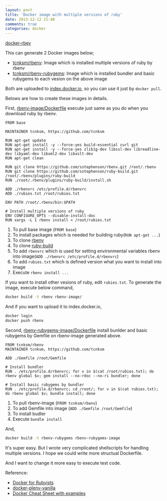 ```yaml
---
layout: post
title: 'Docker image with multiple versions of ruby'
date: 2013-12-12 21:40
comments: true
categories: docker
---
```


[docker-rbev](https://github.com/tcnksm/docker-rbenv)

This can generate 2 Docker images below;

- [tcnksm/rbenv](https://index.docker.io/u/tcnksm/rbenv/): Image which is installed multiple versions of ruby by rbenv
- [tcnksm/rbenv-rubygems](https://index.docker.io/u/tcnksm/rbenv-rubygems/): Image which is installed bundler and basic rubygems to each vesion on the above image

Both are uploaded to [index.docker.io](https://index.docker.io/), so you can use it just by `docker pull`. 

Belows are how to create these images in details.

First, [rbenv-image/Dockerfile](https://github.com/tcnksm/docker-rbenv/blob/master/rbenv-image/Dockerfile) execute just same as you do when you download ruby by rbenv. 

```
FROM base

MAINTAINER tcnksm, https://github.com/tcnksm

RUN apt-get update
RUN apt-get install -y --force-yes build-essential curl git
RUN apt-get install -y --force-yes zlib1g-dev libssl-dev libreadline-dev libyaml-dev libxml2-dev libxslt-dev
RUN apt-get clean

RUN git clone https://github.com/sstephenson/rbenv.git /root/.rbenv
RUN git clone https://github.com/sstephenson/ruby-build.git /root/.rbenv/plugins/ruby-build
RUN ./root/.rbenv/plugins/ruby-build/install.sh

ADD ./rbenvrc /etc/profile.d/rbenvrc
ADD ./rubies.txt /root/rubies.txt

ENV PATH /root/.rbenv/bin:$PATH

# Install multiple versions of ruby
ENV CONFIGURE_OPTS --disable-install-doc
RUN xargs -L 1 rbenv install < /root/rubies.txt

```



1. To pull base image (`FROM base`)
1. To install packages which is needed for building ruby(`RUN apt-get ...`)
1. To clone [rbenv](https://github.com/tcnksm/docker-rbenv/tree/master)
1. To clone [ruby-build](https://github.com/sstephenson/ruby-build)
1. To add `rbenvrc` which is used for setting environmental variables rbenv into image(`ADD ./rbenvrc /etc/profile.d/rbenvrc`)
1. To add `rubies.txt` which is defined version what you want to install into image
1. Execute `rbenv install ...`

If you want to install other vesions of ruby, edit `rubies.txt`. To generate the image, execute below command, 

``` bash
docker build -t rbenv rbenv-image/
```

And if you want to upload it to index.docker.io, 

``` bash
docker login
docker push rbenv
```

Second, [rbenv-rubygems-image/Dockerfile](https://github.com/tcnksm/docker-rbenv/blob/master/rbenv-rubygems-image/Dockerfile) install bunlder and basic rubygems by Gemfile on rbenv-image generated above.


```
FROM tcnksm/rbenv
MAINTAINER tcnksm, https://github.com/tcnksm

ADD ./Gemfile /root/Gemfile

# Install bundler
RUN . /etc/profile.d/rbenvrc; for v in $(cat /root/rubies.txt); do rbenv global $v; gem install --no-rdoc --no-ri bundler; done

# Install basic rubygems by bundler
RUN . /etc/profile.d/rbenvrc; cd /root/; for v in $(cat rubies.txt); do rbenv global $v; bundle install; done
```

1. To pull rbenv-image (`FROM tcnksm/rbenv`)
1. To add Gemfile into image (`ADD ./Gemfile /root/Gemfile`)
1. To install budler
1. Execute `bundle install`

And,

``` bash
docker build -t rbenv-rubygems rbenv-rubygems-image
```

It's super easy. But I wrote very complicated shellscripts for handling multiple versions. I hope we could write more structual Dockerfile.

And I want to change it more easy to execute test code. 

Reference:

- [Docker for Rubyists](http://www.sitepoint.com/docker-for-rubyists/)
- [docker-plenv-vanilla](https://github.com/miyagawa/docker-plenv-vanilla)
- [Docker Cheat Sheet with examples](https://coderwall.com/p/2es5jw)



